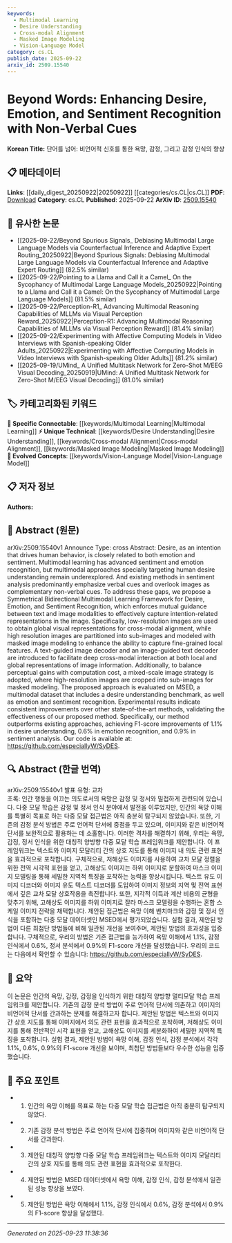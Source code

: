 ```yaml
---
keywords:
  - Multimodal Learning
  - Desire Understanding
  - Cross-modal Alignment
  - Masked Image Modeling
  - Vision-Language Model
category: cs.CL
publish_date: 2025-09-22
arxiv_id: 2509.15540
---
```


<!-- KEYWORD_LINKING_METADATA:
{
  "processed_timestamp": "2025-09-23T11:38:36.499218",
  "vocabulary_version": "1.0",
  "selected_keywords": [
    "Multimodal Learning",
    "Desire Understanding",
    "Cross-modal Alignment",
    "Masked Image Modeling",
    "Vision-Language Model"
  ],
  "rejected_keywords": [],
  "similarity_scores": {
    "Multimodal Learning": 0.85,
    "Desire Understanding": 0.78,
    "Cross-modal Alignment": 0.77,
    "Masked Image Modeling": 0.74,
    "Vision-Language Model": 0.82
  },
  "extraction_method": "AI_prompt_based",
  "budget_applied": true,
  "candidates_json": {
    "candidates": [
      {
        "surface": "Multimodal Learning",
        "canonical": "Multimodal Learning",
        "aliases": [
          "Multimodal",
          "Multimodal Approach"
        ],
        "category": "specific_connectable",
        "rationale": "Multimodal Learning is central to the paper's methodology and aligns with trending concepts in AI.",
        "novelty_score": 0.45,
        "connectivity_score": 0.88,
        "specificity_score": 0.7,
        "link_intent_score": 0.85
      },
      {
        "surface": "Desire Understanding",
        "canonical": "Desire Understanding",
        "aliases": [
          "Desire Recognition",
          "Desire Analysis"
        ],
        "category": "unique_technical",
        "rationale": "This is a unique focus of the paper, extending beyond traditional sentiment analysis.",
        "novelty_score": 0.75,
        "connectivity_score": 0.65,
        "specificity_score": 0.8,
        "link_intent_score": 0.78
      },
      {
        "surface": "Cross-modal Alignment",
        "canonical": "Cross-modal Alignment",
        "aliases": [
          "Cross-modal Interaction",
          "Cross-modal Integration"
        ],
        "category": "unique_technical",
        "rationale": "Cross-modal Alignment is a specific technique used in the proposed framework, enhancing multimodal interactions.",
        "novelty_score": 0.68,
        "connectivity_score": 0.72,
        "specificity_score": 0.78,
        "link_intent_score": 0.77
      },
      {
        "surface": "Masked Image Modeling",
        "canonical": "Masked Image Modeling",
        "aliases": [
          "Masked Modeling",
          "Image Masking"
        ],
        "category": "unique_technical",
        "rationale": "This technique is crucial for capturing fine-grained local features in images.",
        "novelty_score": 0.7,
        "connectivity_score": 0.67,
        "specificity_score": 0.75,
        "link_intent_score": 0.74
      },
      {
        "surface": "Vision-Language Model",
        "canonical": "Vision-Language Model",
        "aliases": [
          "Vision-Language",
          "V-L Model"
        ],
        "category": "evolved_concepts",
        "rationale": "The paper's framework involves integrating vision and language, aligning with evolving concepts in AI.",
        "novelty_score": 0.55,
        "connectivity_score": 0.8,
        "specificity_score": 0.72,
        "link_intent_score": 0.82
      }
    ],
    "ban_list_suggestions": [
      "Symmetrical Bidirectional Multimodal Learning Framework",
      "MSED"
    ]
  },
  "decisions": [
    {
      "candidate_surface": "Multimodal Learning",
      "resolved_canonical": "Multimodal Learning",
      "decision": "linked",
      "scores": {
        "novelty": 0.45,
        "connectivity": 0.88,
        "specificity": 0.7,
        "link_intent": 0.85
      }
    },
    {
      "candidate_surface": "Desire Understanding",
      "resolved_canonical": "Desire Understanding",
      "decision": "linked",
      "scores": {
        "novelty": 0.75,
        "connectivity": 0.65,
        "specificity": 0.8,
        "link_intent": 0.78
      }
    },
    {
      "candidate_surface": "Cross-modal Alignment",
      "resolved_canonical": "Cross-modal Alignment",
      "decision": "linked",
      "scores": {
        "novelty": 0.68,
        "connectivity": 0.72,
        "specificity": 0.78,
        "link_intent": 0.77
      }
    },
    {
      "candidate_surface": "Masked Image Modeling",
      "resolved_canonical": "Masked Image Modeling",
      "decision": "linked",
      "scores": {
        "novelty": 0.7,
        "connectivity": 0.67,
        "specificity": 0.75,
        "link_intent": 0.74
      }
    },
    {
      "candidate_surface": "Vision-Language Model",
      "resolved_canonical": "Vision-Language Model",
      "decision": "linked",
      "scores": {
        "novelty": 0.55,
        "connectivity": 0.8,
        "specificity": 0.72,
        "link_intent": 0.82
      }
    }
  ]
}
-->

# Beyond Words: Enhancing Desire, Emotion, and Sentiment Recognition with Non-Verbal Cues

**Korean Title:** 단어를 넘어: 비언어적 신호를 통한 욕망, 감정, 그리고 감정 인식의 향상

## 📋 메타데이터

**Links**: [[daily_digest_20250922|20250922]] [[categories/cs.CL|cs.CL]]
**PDF**: [Download](https://arxiv.org/pdf/2509.15540.pdf)
**Category**: cs.CL
**Published**: 2025-09-22
**ArXiv ID**: [2509.15540](https://arxiv.org/abs/2509.15540)

## 🔗 유사한 논문
- [[2025-09-22/Beyond Spurious Signals_ Debiasing Multimodal Large Language Models via Counterfactual Inference and Adaptive Expert Routing_20250922|Beyond Spurious Signals: Debiasing Multimodal Large Language Models via Counterfactual Inference and Adaptive Expert Routing]] (82.5% similar)
- [[2025-09-22/Pointing to a Llama and Call it a Camel_ On the Sycophancy of Multimodal Large Language Models_20250922|Pointing to a Llama and Call it a Camel: On the Sycophancy of Multimodal Large Language Models]] (81.5% similar)
- [[2025-09-22/Perception-R1_ Advancing Multimodal Reasoning Capabilities of MLLMs via Visual Perception Reward_20250922|Perception-R1: Advancing Multimodal Reasoning Capabilities of MLLMs via Visual Perception Reward]] (81.4% similar)
- [[2025-09-22/Experimenting with Affective Computing Models in Video Interviews with Spanish-speaking Older Adults_20250922|Experimenting with Affective Computing Models in Video Interviews with Spanish-speaking Older Adults]] (81.2% similar)
- [[2025-09-19/UMind_ A Unified Multitask Network for Zero-Shot M/EEG Visual Decoding_20250919|UMind: A Unified Multitask Network for Zero-Shot M/EEG Visual Decoding]] (81.0% similar)

## 🏷️ 카테고리화된 키워드
**🔗 Specific Connectable**: [[keywords/Multimodal Learning|Multimodal Learning]]
**⚡ Unique Technical**: [[keywords/Desire Understanding|Desire Understanding]], [[keywords/Cross-modal Alignment|Cross-modal Alignment]], [[keywords/Masked Image Modeling|Masked Image Modeling]]
**🚀 Evolved Concepts**: [[keywords/Vision-Language Model|Vision-Language Model]]

## 📋 저자 정보

**Authors:** 

## 📄 Abstract (원문)

arXiv:2509.15540v1 Announce Type: cross 
Abstract: Desire, as an intention that drives human behavior, is closely related to both emotion and sentiment. Multimodal learning has advanced sentiment and emotion recognition, but multimodal approaches specially targeting human desire understanding remain underexplored. And existing methods in sentiment analysis predominantly emphasize verbal cues and overlook images as complementary non-verbal cues. To address these gaps, we propose a Symmetrical Bidirectional Multimodal Learning Framework for Desire, Emotion, and Sentiment Recognition, which enforces mutual guidance between text and image modalities to effectively capture intention-related representations in the image. Specifically, low-resolution images are used to obtain global visual representations for cross-modal alignment, while high resolution images are partitioned into sub-images and modeled with masked image modeling to enhance the ability to capture fine-grained local features. A text-guided image decoder and an image-guided text decoder are introduced to facilitate deep cross-modal interaction at both local and global representations of image information. Additionally, to balance perceptual gains with computation cost, a mixed-scale image strategy is adopted, where high-resolution images are cropped into sub-images for masked modeling. The proposed approach is evaluated on MSED, a multimodal dataset that includes a desire understanding benchmark, as well as emotion and sentiment recognition. Experimental results indicate consistent improvements over other state-of-the-art methods, validating the effectiveness of our proposed method. Specifically, our method outperforms existing approaches, achieving F1-score improvements of 1.1% in desire understanding, 0.6% in emotion recognition, and 0.9% in sentiment analysis. Our code is available at: https://github.com/especiallyW/SyDES.

## 🔍 Abstract (한글 번역)

arXiv:2509.15540v1 발표 유형: 교차  
초록: 인간 행동을 이끄는 의도로서의 욕망은 감정 및 정서와 밀접하게 관련되어 있습니다. 다중 모달 학습은 감정 및 정서 인식 분야에서 발전을 이루었지만, 인간의 욕망 이해를 특별히 목표로 하는 다중 모달 접근법은 아직 충분히 탐구되지 않았습니다. 또한, 기존의 감정 분석 방법은 주로 언어적 단서에 중점을 두고 있으며, 이미지와 같은 비언어적 단서를 보완적으로 활용하는 데 소홀합니다. 이러한 격차를 해결하기 위해, 우리는 욕망, 감정, 정서 인식을 위한 대칭적 양방향 다중 모달 학습 프레임워크를 제안합니다. 이 프레임워크는 텍스트와 이미지 모달리티 간의 상호 지도를 통해 이미지 내 의도 관련 표현을 효과적으로 포착합니다. 구체적으로, 저해상도 이미지를 사용하여 교차 모달 정렬을 위한 전역 시각적 표현을 얻고, 고해상도 이미지는 하위 이미지로 분할하여 마스크 이미지 모델링을 통해 세밀한 지역적 특징을 포착하는 능력을 향상시킵니다. 텍스트 유도 이미지 디코더와 이미지 유도 텍스트 디코더를 도입하여 이미지 정보의 지역 및 전역 표현에서 깊은 교차 모달 상호작용을 촉진합니다. 또한, 지각적 이득과 계산 비용의 균형을 맞추기 위해, 고해상도 이미지를 하위 이미지로 잘라 마스크 모델링을 수행하는 혼합 스케일 이미지 전략을 채택합니다. 제안된 접근법은 욕망 이해 벤치마크와 감정 및 정서 인식을 포함하는 다중 모달 데이터셋인 MSED에서 평가되었습니다. 실험 결과, 제안된 방법이 다른 최첨단 방법들에 비해 일관된 개선을 보여주며, 제안된 방법의 효과성을 입증합니다. 구체적으로, 우리의 방법은 기존 접근법을 능가하여 욕망 이해에서 1.1%, 감정 인식에서 0.6%, 정서 분석에서 0.9%의 F1-score 개선을 달성했습니다. 우리의 코드는 다음에서 확인할 수 있습니다: https://github.com/especiallyW/SyDES.

## 📝 요약

이 논문은 인간의 욕망, 감정, 감정을 인식하기 위한 대칭적 양방향 멀티모달 학습 프레임워크를 제안합니다. 기존의 감정 분석 방법이 주로 언어적 단서에 의존하고 이미지의 비언어적 단서를 간과하는 문제를 해결하고자 합니다. 제안된 방법은 텍스트와 이미지 간 상호 지도를 통해 이미지에서 의도 관련 표현을 효과적으로 포착하며, 저해상도 이미지를 통해 전반적인 시각 표현을 얻고, 고해상도 이미지를 세분화하여 세밀한 지역적 특징을 포착합니다. 실험 결과, 제안된 방법이 욕망 이해, 감정 인식, 감정 분석에서 각각 1.1%, 0.6%, 0.9%의 F1-score 개선을 보이며, 최첨단 방법들보다 우수한 성능을 입증했습니다.

## 🎯 주요 포인트

- 1. 인간의 욕망 이해를 목표로 하는 다중 모달 학습 접근법은 아직 충분히 탐구되지 않았다.
- 2. 기존 감정 분석 방법은 주로 언어적 단서에 집중하며 이미지와 같은 비언어적 단서를 간과한다.
- 3. 제안된 대칭적 양방향 다중 모달 학습 프레임워크는 텍스트와 이미지 모달리티 간의 상호 지도를 통해 의도 관련 표현을 효과적으로 포착한다.
- 4. 제안된 방법은 MSED 데이터셋에서 욕망 이해, 감정 인식, 감정 분석에서 일관된 성능 향상을 보였다.
- 5. 제안된 방법은 욕망 이해에서 1.1%, 감정 인식에서 0.6%, 감정 분석에서 0.9%의 F1-score 향상을 달성했다.


---

*Generated on 2025-09-23 11:38:36*